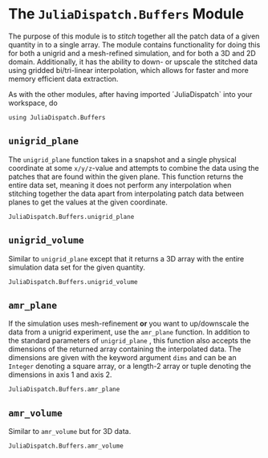 # The `JuliaDispatch.Buffers` Module

The purpose of this module is to _stitch_ together all the patch data of a given quantity in to a single array. The module contains functionality for doing this for both a unigrid and a mesh-refined simulation, and for both a 3D and 2D domain. Additionally, it has the ability to down- or upscale the stitched data using gridded bi/tri-linear interpolation, which allows for faster and more memory efficient data extraction.

As with the other modules, after having imported ´JuliaDispatch` into your workspace, do

```@repl
using JuliaDispatch.Buffers
```

## `unigrid_plane`

The `unigrid_plane` function takes in a snapshot and a single physical coordinate at some `x/y/z`-value and attempts to combine the data using the patches that are found within the given plane. This function returns the entire data set, meaning it does not perform any interpolation when stitching together the data apart from interpolating patch data between planes to get the values at the given coordinate.

```@docs
JuliaDispatch.Buffers.unigrid_plane
```

## `unigrid_volume`

Similar to `unigrid_plane` except that it returns a 3D array with the entire simulation data set for the given quantity.

```@docs
JuliaDispatch.Buffers.unigrid_volume
```

## `amr_plane`

If the simulation uses mesh-refinement __or__ you want to up/downscale the data from a unigrid experiment, use the `amr_plane` function. In addition to the standard parameters of `unigrid_plane` , this function also accepts the dimensions of the returned array containing the interpolated data. The dimensions are given with the keyword argument `dims` and can be an `Integer` denoting a square array, or a length-2 array or tuple denoting the dimensions in axis 1 and axis 2. 

```@docs 
JuliaDispatch.Buffers.amr_plane
```

## `amr_volume`

Similar to `amr_volume` but for 3D data.

```@docs
JuliaDispatch.Buffers.amr_volume
```


